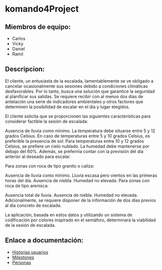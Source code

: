 # komando4Project
## Miembros de equipo:
- Carlos
- Vicky
- Daniel
- Ramil
## Descripcion:
El cliente, un entusiasta de la escalada, lamentablemente se ve obligado a cancelar ocasionalmente sus sesiones debido a condiciones climáticas desfavorables. Por lo tanto, busca una solución que garantice la seguridad al planificar sus salidas. Se requiere recibir con al menos dos días de antelación una serie de indicadores ambientales y otros factores que determinen la posibilidad de escalar en el día y lugar elegidos.

El cliente solicita que se proporcionen las siguientes características para considerar factible la sesión de escalada:

Ausencia de lluvia como mínimo.
La temperatura debe situarse entre 5 y 12 grados Celsius.
En caso de temperaturas entre 5 y 10 grados Celsius, es preferible la presencia de sol.
Para temperaturas entre 10 y 12 grados Celsius, se prefiere un cielo nublado.
La humedad debe mantenerse por debajo del 60%.
Además, se preferiría contar con la previsión del día anterior al deseado para escalar.

Para zonas con roca de tipo granito o caliza:

Ausencia de lluvia como mínimo.
Lluvia escasa pero vientos en las primeras horas del día.
Ausencia de niebla.
Humedad no elevada.
Para zonas con roca de tipo arenisca:

Ausencia total de lluvia.
Ausencia de niebla.
Humedad no elevada.
Adicionalmente, se requiere disponer de la información de dos días previos al día concreto de escalada.

La aplicación, basada en estos datos y utilizando un sistema de codificación por colores inspirado en el semáforo, determinará la viabilidad de la sesión de escalada.

## Enlace a documentación:
- [Historias usuarios](https://github.com/Komando4ediae/komando4Project/tree/Feature-readme.md/docs/HistoriasUsuario.md)
- [Milestones](https://github.com/Komando4ediae/komando4Project/tree/Feature-readme.md/docs/Milestones.md)
- [Personas](https://github.com/Komando4ediae/komando4Project/tree/Feature-readme.md/docs/Personas.md)




